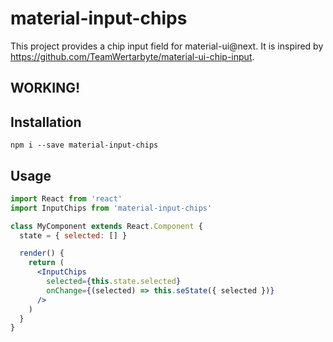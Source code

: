 # material-input-chips
This project provides a chip input field for material-ui@next. It is inspired by https://github.com/TeamWertarbyte/material-ui-chip-input.

## WORKING!

## Installation
```shell
npm i --save material-input-chips
```

## Usage

```jsx
import React from 'react'
import InputChips from 'material-input-chips'

class MyComponent extends React.Component {
  state = { selected: [] }

  render() {
    return (
      <InputChips
        selected={this.state.selected}
        onChange={(selected) => this.seState({ selected })}
      />
    )
  }
}
```
